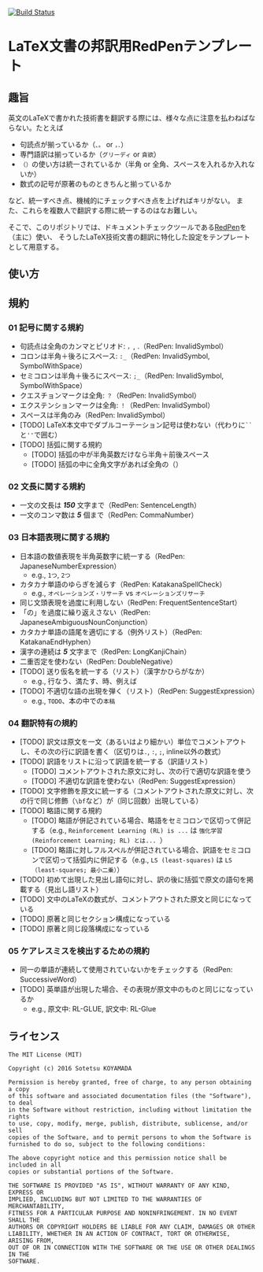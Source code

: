 [![Build Status](https://travis-ci.org/sotetsuk/redpen-ja-translation.svg?branch=master)](https://travis-ci.org/sotetsuk/redpen-ja-translation)

# LaTeX文書の邦訳用RedPenテンプレート

## 趣旨
英文のLaTeXで書かれた技術書を翻訳する際には、様々な点に注意を払わねばならない。たとえば

- 句読点が揃っているか（```、。``` or ```，．```）
- 専門語訳は揃っているか（```グリーディ``` or ```貪欲```）
- ```（）```の使い方は統一されているか（半角 or 全角、スペースを入れるか入れないか）
- 数式の記号が原著のものときちんと揃っているか

など、統一すべき点、機械的にチェックすべき点を上げればキリがない。
また、これらを複数人で翻訳する際に統一するのはなお難しい。


そこで、このリポジトリでは、ドキュメントチェックツールである[RedPen](http://redpen.cc/)を（主に）使い、
そうしたLaTeX技術文書の翻訳に特化した設定をテンプレートとして用意する。

## 使い方
## 規約

### 01 記号に関する規約

- 句読点は全角のカンマとピリオド: ```，```, ```．```（RedPen: InvalidSymbol）
- コロンは半角＋後ろにスペース: ```:_```（RedPen: InvalidSymbol, SymbolWithSpace）
- セミコロンは半角＋後ろにスペース: ```;_```（RedPen: InvalidSymbol, SymbolWithSpace）
- クエスチョンマークは全角: ```？```（RedPen: InvalidSymbol）
- エクステンションマークは全角: ```！```（RedPen: InvalidSymbol）
- スペースは半角のみ（RedPen: InvalidSymbol）
- [TODO] LaTeX本文中でダブルコーテーション記号は使わない（代わりに``` `` ```と```''```で囲む）
- [TODO] 括弧に関する規約
  - [TODO] 括弧の中が半角英数だけなら半角＋前後スペース
  - [TODO] 括弧の中に全角文字があれば全角の（）

### 02 文長に関する規約

- 一文の文長は _**150**_ 文字まで（RedPen: SentenceLength）
- 一文のコンマ数は _**5**_ 個まで（RedPen: CommaNumber）

### 03 日本語表現に関する規約

- 日本語の数値表現を半角英数字に統一する（RedPen: JapaneseNumberExpression）
  - e.g., ```1つ```, ```2つ```
- カタカナ単語のゆらぎを減らす（RedPen: KatakanaSpellCheck）
  - e.g., ```オペレーションズ・リサーチ``` vs ```オペレーションズリサーチ```
- 同じ文頭表現を過度に利用しない（RedPen: FrequentSentenceStart）
- 「の」を過度に繰り返えさない（RedPen: JapaneseAmbiguousNounConjunction）
- カタカナ単語の語尾を適切にする（例外リスト）（RedPen: KatakanaEndHyphen）
- 漢字の連続は **_5_** 文字まで（RedPen: LongKanjiChain）
- 二重否定を使わない（RedPen: DoubleNegative）
- [TODO] 送り仮名を統一する（リスト）（漢字かひらがなか）
  - e.g., 行なう、満たす、時、例えば
- [TODO] 不適切な語の出現を弾く（リスト）（RedPen: SuggestExpression）
  - e.g., ```TODO```、本の中での```本稿```

### 04 翻訳特有の規約

- [TODO] 訳文は原文を一文（あるいはより細かい）単位でコメントアウトし、その次の行に訳語を書く（区切りは```.```, ```:```, ```;```, inline以外の数式）
- [TODO] 訳語をリストに沿って訳語を統一する（訳語リスト）
  - [TODO] コメントアウトされた原文に対し、次の行で適切な訳語を使う
  - [TODO] 不適切な訳語を使わない（RedPen: SuggestExpression）
- [TODO] 文字修飾を原文に統一する（コメントアウトされた原文に対し、次の行で同じ修飾（```\bf```など）が（同じ回数）出現している）
- [TODO] 略語に関する規約
  - [TODO] 略語が併記されている場合、略語をセミコロンで区切って併記する（e.g., ```Reinforcement Learning (RL) is ...``` は ```強化学習 (Reinforcement Learning; RL) とは... ```）
  - [TDOO] 略語に対しフルスペルが併記されている場合、訳語をセミコロンで区切って括弧内に併記する（e.g., ```LS (least-squares)``` は ```LS（least-squares; 最小二乗）```）
- [TODO] 初めて出現した見出し語句に対し、訳の後に括弧で原文の語句を掲載する（見出し語リスト）
- [TODO] 文中のLaTeXの数式が、コメントアウトされた原文と同じになっている
- [TODO] 原著と同じセクション構成になっている
- [TODO] 原著と同じ段落構成になっている

### 05 ケアレスミスを検出するための規約

- 同一の単語が連続して使用されていないかをチェックする（RedPen: SuccessiveWord）
- [TODO] 英単語が出現した場合、その表現が原文中のものと同じになっているか
  - e.g., 原文中: RL-GLUE, 訳文中: RL-Glue

<!--
### その他使えそうなValidator

- [TODO] JapaneseStyle （ですます。である）
-->

## ライセンス

```
The MIT License (MIT)

Copyright (c) 2016 Sotetsu KOYAMADA

Permission is hereby granted, free of charge, to any person obtaining a copy
of this software and associated documentation files (the "Software"), to deal
in the Software without restriction, including without limitation the rights
to use, copy, modify, merge, publish, distribute, sublicense, and/or sell
copies of the Software, and to permit persons to whom the Software is
furnished to do so, subject to the following conditions:

The above copyright notice and this permission notice shall be included in all
copies or substantial portions of the Software.

THE SOFTWARE IS PROVIDED "AS IS", WITHOUT WARRANTY OF ANY KIND, EXPRESS OR
IMPLIED, INCLUDING BUT NOT LIMITED TO THE WARRANTIES OF MERCHANTABILITY,
FITNESS FOR A PARTICULAR PURPOSE AND NONINFRINGEMENT. IN NO EVENT SHALL THE
AUTHORS OR COPYRIGHT HOLDERS BE LIABLE FOR ANY CLAIM, DAMAGES OR OTHER
LIABILITY, WHETHER IN AN ACTION OF CONTRACT, TORT OR OTHERWISE, ARISING FROM,
OUT OF OR IN CONNECTION WITH THE SOFTWARE OR THE USE OR OTHER DEALINGS IN THE
SOFTWARE.
```
